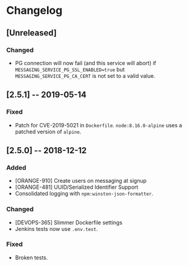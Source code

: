 # Changelog

## [Unreleased]
### Changed
- PG connection will now fail (and this service will abort) if `MESSAGING_SERVICE_PG_SSL_ENABLED=true` but `MESSAGING_SERVICE_PG_CA_CERT` is not set to a valid value.

## [2.5.1] -- 2019-05-14
### Fixed
- Patch for CVE-2019-5021 in `Dockerfile`. `node:8.16.0-alpine` uses a patched version of `alpine`.


## [2.5.0] -- 2018-12-12
### Added
- [ORANGE-910] Create users on messaging at signup
- [ORANGE-481] UUID/Serialized Identifier Support
- Consolidated logging with `npm:winston-json-formatter`.

### Changed
- [DEVOPS-365] Slimmer Dockerfile settings
- Jenkins tests now use `.env.test`.

### Fixed
- Broken tests.
